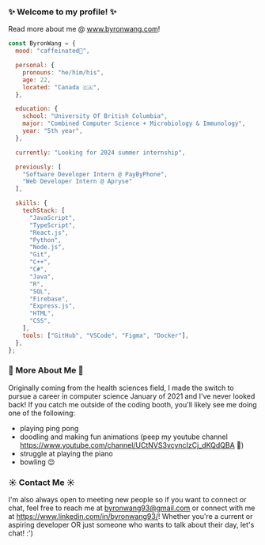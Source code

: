 ### ✨ Welcome to my profile! ✨

Read more about me @ www.byronwang.com!

```javascript
const ByronWang = {
  mood: "caffeinated🔋",

  personal: {
    pronouns: "he/him/his",
    age: 22,
    located: "Canada 🇨🇦",
  },

  education: {
    school: "University Of British Columbia",
    major: "Combined Computer Science + Microbiology & Immunology",
    year: "5th year",
  },

  currently: "Looking for 2024 summer internship",

  previously: [
    "Software Developer Intern @ PayByPhone",
    "Web Developer Intern @ Apryse"
  ],

  skills: {
    techStack: [
      "JavaScript",
      "TypeScript",
      "React.js",
      "Python",
      "Node.js",
      "Git",
      "C++",
      "C#",
      "Java",
      "R",
      "SQL",
      "Firebase",
      "Express.js",
      "HTML",
      "CSS",
    ],
    tools: ["GitHub", "VSCode", "Figma", "Docker"],
  },
};
```

### 🌱 More About Me 🌱

Originally coming from the health sciences field, I made the switch to pursue a career in computer science January of 2021 and I've never looked back! If you catch me outside of the coding booth, you'll likely see me doing one of the following:

- playing ping pong
- doodling and making fun animations (peep my youtube channel https://www.youtube.com/channel/UCtNVS3vcyncIzCj_dKQdQBA 👀)
- struggle at playing the piano
- bowling 😌

### ☀️ Contact Me ☀️

I'm also always open to meeting new people so if you want to connect or chat, feel free to reach me at byronwang93@gmail.com or connect with me at https://www.linkedin.com/in/byronwang93/! Whether you're a current or aspiring developer OR just someone who wants to talk about their day, let's chat! :')
